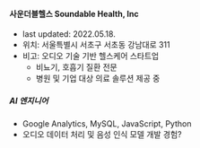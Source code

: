 #### 사운더블헬스 Soundable Health, Inc

- last updated: 2022.05.18.
- 위치: 서울특별시 서초구 서초동 강남대로 311
- 비고: 오디오 기술 기반 헬스케어 스타트업
  - 비뇨기, 호흡기 질환 전문
  - 병원 및 기업 대상 의료 솔루션 제공 중



##### AI 엔지니어

- Google Analytics, MySQL, JavaScript, Python
- 오디오 데이터 처리 및 음성 인식 모델 개발 경험?